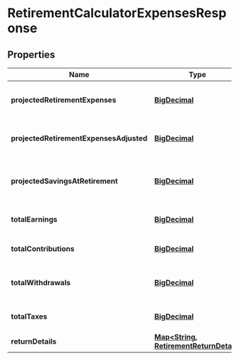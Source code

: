 
# RetirementCalculatorExpensesResponse

## Properties
Name | Type | Description | Notes
------------ | ------------- | ------------- | -------------
**projectedRetirementExpenses** | [**BigDecimal**](BigDecimal.md) | The after-tax retirement expenses available expressed in today’s dollars. | 
**projectedRetirementExpensesAdjusted** | [**BigDecimal**](BigDecimal.md) | The after-tax retirement expenses available, expressed in today&#39;s dollars. | 
**projectedSavingsAtRetirement** | [**BigDecimal**](BigDecimal.md) | The total amount of savings projected to be available at retirement, expressed in today’s dollars. | 
**totalEarnings** | [**BigDecimal**](BigDecimal.md) | The total earnings generated over the horizon. | 
**totalContributions** | [**BigDecimal**](BigDecimal.md) | The total contributions added over the horizon. | 
**totalWithdrawals** | [**BigDecimal**](BigDecimal.md) | The total amount of withdrawals taken over decumulation_horizon. | 
**totalTaxes** | [**BigDecimal**](BigDecimal.md) | The total taxes paid on withdrawals over decumulation_horizon. | 
**returnDetails** | [**Map&lt;String, RetirementReturnDetail&gt;**](RetirementReturnDetail.md) |  | 



